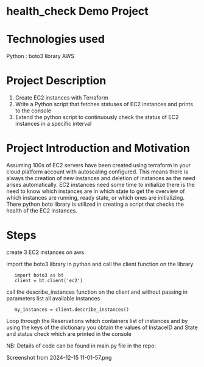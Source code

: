# health_check Demo Project

# Technologies used
Python  :  boto3 library
AWS


# Project Description
1. Create EC2 instances with Terraform
2. Write a Python script that fetches statuses of EC2 instances and prints to the console
3. Extend the python script to continuously check the status of EC2 instances in a specific interval



# Project Introduction and Motivation

Assuming 100s of EC2 servers have been created using terraform in your cloud platform account with autoscaling configured.
This means there is always the creation of new instances and deletion of instances as the need arises automatically.
EC2 instances need some time to initialize there is the need to know which instances are in which state to get the overview of which instances are running, ready state, or which ones are initializing.
There python boto library is utilized in creating a script that checks the health of the EC2 instances.

# Steps
create 3 EC2 instances on aws 

import the boto3 library in python and call the client function on the library

       import boto3 as bt
       client = bt.client('ec2')

call the describe_instances function on the client and without passing in parameters list all available instances

       my_instances = client.describe_instances()


Loop through the Reservations which containers list of instances and by using the keys of the dictionary you obtain the values of InstaceID and State and status check which are printed in the console

NB: Details of code can be found in main.py file in the repo:




Screenshot from 2024-12-15 11-01-57.png

      


       
       



